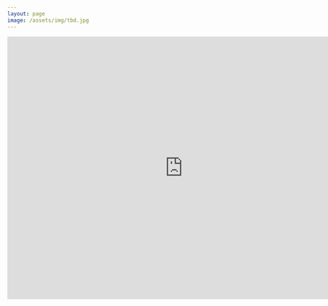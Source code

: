 ```yaml
---
layout: page
image: /assets/img/tbd.jpg
---
```



<iframe src="https://calendar.google.com/calendar/embed?height=600&wkst=1&bgcolor=%23ffffff&ctz=America%2FNew_York&showTitle=0&showPrint=0&showTabs=1&showCalendars=1&src=d29ybGRvZmV1Y0BnbWFpbC5jb20&color=%23039BE5" style="border-width:0" width="800" height="600" frameborder="0" scrolling="no"></iframe>